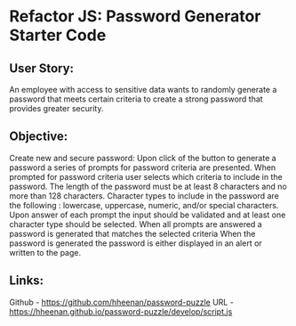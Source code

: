 # Refactor JS: Password Generator Starter Code

## User Story:
An employee with access to sensitive data wants to randomly generate a password that meets certain criteria to create a strong password that provides greater security.

## Objective:
Create new and secure password:
Upon click of the button to generate a password a series of prompts for password criteria are presented.
When prompted for password criteria
user selects which criteria to include in the password.
The length of the password
must be at least 8 characters and no more than 128 characters.
Character types to include in the password are the following : lowercase, uppercase, numeric, and/or special characters.
Upon answer of each prompt the input should be validated and at least one character type should be selected.
When all prompts are answered
a password is generated that matches the selected criteria
When the password is generated the password is either displayed in an alert or written to the page.

## Links:
Github - https://github.com/hheenan/password-puzzle
URL - https://hheenan.github.io/password-puzzle/develop/script.js

